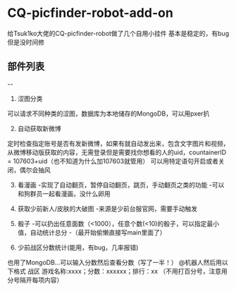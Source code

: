 # CQ-picfinder-robot-add-on

给Tsuk1ko大佬的CQ-picfinder-robot做了几个自用小挂件
基本是稳定的，有bug但是没时间修


## 部件列表
--
1. 涩图分类

可以请求不同种类的涩图，数据库为本地储存的MongoDB，可以用pxer扒

2. 自动获取新微博

定时检查指定账号是否有发新微博，如果有就自动发出来，包含文字图片和视频，
从微博移动版获取的内容，无需登录但是需要找你想看的人的uid，countainerID = 107603+uid（也不知道为什么加107603就管用）
可以用特定语句开启或者关闭，偶尔会抽风

3. 看漫画
-实现了自动翻页，暂停自动翻页，跳页，手动翻页之类的功能
-可以和狗群员一起看漫画，没什么卵用

4. 获取少前新人/皮肤的大破图
-来源是少前台服官网，需要手动触发

5. 骰子
-可以扔出任意面数（<1000），任意个数(<10)的骰子，可以指定最小值，自动统计总分
-（最开始偷懒直接写main里面了）

6. 少前战区分数统计(能用，有bug，几率报错)

也用了MongoDB...可以输入分数然后查看分数（写了一半！）
@机器人然后用以下格式
战区 游戏名称:xxxx；分数：xxxxxx；排行：xx
（不用打百分号，注意用分号隔开每项内容）
